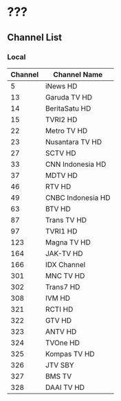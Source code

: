 # ???
## Channel List
### Local
Channel | Channel Name
-- | --
5 | iNews HD
13 | Garuda TV HD
14 | BeritaSatu HD
15 | TVRI2 HD
22 | Metro TV HD
23 | Nusantara TV HD
27 | SCTV HD
33 | CNN Indonesia HD
37 | MDTV HD
46 | RTV HD
49 | CNBC Indonesia HD
63 | BTV HD
87 | Trans TV HD
97 | TVRI1 HD
123 | Magna TV HD
164 | JAK-TV HD
166 | IDX Channel
301 | MNC TV HD
302 | Trans7 HD
308 | IVM HD
321 | RCTI HD
322 | GTV HD
323 | ANTV HD
324 | TVOne HD
325 | Kompas TV HD
326 | JTV SBY
327 | BMS TV
328 | DAAI TV HD
